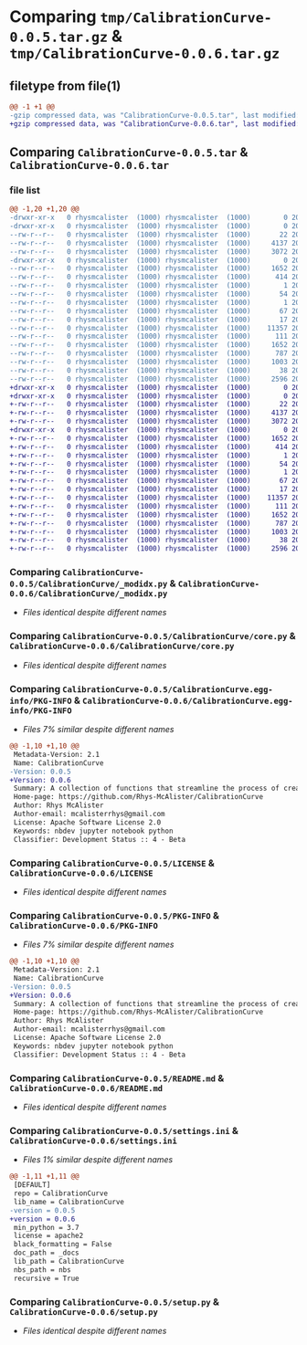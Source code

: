 # Comparing `tmp/CalibrationCurve-0.0.5.tar.gz` & `tmp/CalibrationCurve-0.0.6.tar.gz`

## filetype from file(1)

```diff
@@ -1 +1 @@
-gzip compressed data, was "CalibrationCurve-0.0.5.tar", last modified: Tue Jun 13 22:33:41 2023, max compression
+gzip compressed data, was "CalibrationCurve-0.0.6.tar", last modified: Tue Jun 13 22:39:53 2023, max compression
```

## Comparing `CalibrationCurve-0.0.5.tar` & `CalibrationCurve-0.0.6.tar`

### file list

```diff
@@ -1,20 +1,20 @@
-drwxr-xr-x   0 rhysmcalister  (1000) rhysmcalister  (1000)        0 2023-06-13 22:33:41.204588 CalibrationCurve-0.0.5/
-drwxr-xr-x   0 rhysmcalister  (1000) rhysmcalister  (1000)        0 2023-06-13 22:33:41.204588 CalibrationCurve-0.0.5/CalibrationCurve/
--rw-r--r--   0 rhysmcalister  (1000) rhysmcalister  (1000)       22 2023-06-13 22:33:35.000000 CalibrationCurve-0.0.5/CalibrationCurve/__init__.py
--rw-r--r--   0 rhysmcalister  (1000) rhysmcalister  (1000)     4137 2023-06-13 22:33:35.000000 CalibrationCurve-0.0.5/CalibrationCurve/_modidx.py
--rw-r--r--   0 rhysmcalister  (1000) rhysmcalister  (1000)     3072 2023-06-13 22:33:35.000000 CalibrationCurve-0.0.5/CalibrationCurve/core.py
-drwxr-xr-x   0 rhysmcalister  (1000) rhysmcalister  (1000)        0 2023-06-13 22:33:41.204588 CalibrationCurve-0.0.5/CalibrationCurve.egg-info/
--rw-r--r--   0 rhysmcalister  (1000) rhysmcalister  (1000)     1652 2023-06-13 22:33:41.000000 CalibrationCurve-0.0.5/CalibrationCurve.egg-info/PKG-INFO
--rw-r--r--   0 rhysmcalister  (1000) rhysmcalister  (1000)      414 2023-06-13 22:33:41.000000 CalibrationCurve-0.0.5/CalibrationCurve.egg-info/SOURCES.txt
--rw-r--r--   0 rhysmcalister  (1000) rhysmcalister  (1000)        1 2023-06-13 22:33:41.000000 CalibrationCurve-0.0.5/CalibrationCurve.egg-info/dependency_links.txt
--rw-r--r--   0 rhysmcalister  (1000) rhysmcalister  (1000)       54 2023-06-13 22:33:41.000000 CalibrationCurve-0.0.5/CalibrationCurve.egg-info/entry_points.txt
--rw-r--r--   0 rhysmcalister  (1000) rhysmcalister  (1000)        1 2023-06-13 00:26:53.000000 CalibrationCurve-0.0.5/CalibrationCurve.egg-info/not-zip-safe
--rw-r--r--   0 rhysmcalister  (1000) rhysmcalister  (1000)       67 2023-06-13 22:33:41.000000 CalibrationCurve-0.0.5/CalibrationCurve.egg-info/requires.txt
--rw-r--r--   0 rhysmcalister  (1000) rhysmcalister  (1000)       17 2023-06-13 22:33:41.000000 CalibrationCurve-0.0.5/CalibrationCurve.egg-info/top_level.txt
--rw-r--r--   0 rhysmcalister  (1000) rhysmcalister  (1000)    11357 2023-06-12 21:17:06.000000 CalibrationCurve-0.0.5/LICENSE
--rw-r--r--   0 rhysmcalister  (1000) rhysmcalister  (1000)      111 2023-06-12 21:17:06.000000 CalibrationCurve-0.0.5/MANIFEST.in
--rw-r--r--   0 rhysmcalister  (1000) rhysmcalister  (1000)     1652 2023-06-13 22:33:41.204588 CalibrationCurve-0.0.5/PKG-INFO
--rw-r--r--   0 rhysmcalister  (1000) rhysmcalister  (1000)      787 2023-06-13 01:59:09.000000 CalibrationCurve-0.0.5/README.md
--rw-r--r--   0 rhysmcalister  (1000) rhysmcalister  (1000)     1003 2023-06-13 22:33:35.000000 CalibrationCurve-0.0.5/settings.ini
--rw-r--r--   0 rhysmcalister  (1000) rhysmcalister  (1000)       38 2023-06-13 22:33:41.204588 CalibrationCurve-0.0.5/setup.cfg
--rw-r--r--   0 rhysmcalister  (1000) rhysmcalister  (1000)     2596 2023-06-12 21:17:06.000000 CalibrationCurve-0.0.5/setup.py
+drwxr-xr-x   0 rhysmcalister  (1000) rhysmcalister  (1000)        0 2023-06-13 22:39:53.014593 CalibrationCurve-0.0.6/
+drwxr-xr-x   0 rhysmcalister  (1000) rhysmcalister  (1000)        0 2023-06-13 22:39:53.014593 CalibrationCurve-0.0.6/CalibrationCurve/
+-rw-r--r--   0 rhysmcalister  (1000) rhysmcalister  (1000)       22 2023-06-13 22:39:48.000000 CalibrationCurve-0.0.6/CalibrationCurve/__init__.py
+-rw-r--r--   0 rhysmcalister  (1000) rhysmcalister  (1000)     4137 2023-06-13 22:39:48.000000 CalibrationCurve-0.0.6/CalibrationCurve/_modidx.py
+-rw-r--r--   0 rhysmcalister  (1000) rhysmcalister  (1000)     3072 2023-06-13 22:39:48.000000 CalibrationCurve-0.0.6/CalibrationCurve/core.py
+drwxr-xr-x   0 rhysmcalister  (1000) rhysmcalister  (1000)        0 2023-06-13 22:39:53.014593 CalibrationCurve-0.0.6/CalibrationCurve.egg-info/
+-rw-r--r--   0 rhysmcalister  (1000) rhysmcalister  (1000)     1652 2023-06-13 22:39:52.000000 CalibrationCurve-0.0.6/CalibrationCurve.egg-info/PKG-INFO
+-rw-r--r--   0 rhysmcalister  (1000) rhysmcalister  (1000)      414 2023-06-13 22:39:52.000000 CalibrationCurve-0.0.6/CalibrationCurve.egg-info/SOURCES.txt
+-rw-r--r--   0 rhysmcalister  (1000) rhysmcalister  (1000)        1 2023-06-13 22:39:52.000000 CalibrationCurve-0.0.6/CalibrationCurve.egg-info/dependency_links.txt
+-rw-r--r--   0 rhysmcalister  (1000) rhysmcalister  (1000)       54 2023-06-13 22:39:52.000000 CalibrationCurve-0.0.6/CalibrationCurve.egg-info/entry_points.txt
+-rw-r--r--   0 rhysmcalister  (1000) rhysmcalister  (1000)        1 2023-06-13 00:26:53.000000 CalibrationCurve-0.0.6/CalibrationCurve.egg-info/not-zip-safe
+-rw-r--r--   0 rhysmcalister  (1000) rhysmcalister  (1000)       67 2023-06-13 22:39:52.000000 CalibrationCurve-0.0.6/CalibrationCurve.egg-info/requires.txt
+-rw-r--r--   0 rhysmcalister  (1000) rhysmcalister  (1000)       17 2023-06-13 22:39:52.000000 CalibrationCurve-0.0.6/CalibrationCurve.egg-info/top_level.txt
+-rw-r--r--   0 rhysmcalister  (1000) rhysmcalister  (1000)    11357 2023-06-12 21:17:06.000000 CalibrationCurve-0.0.6/LICENSE
+-rw-r--r--   0 rhysmcalister  (1000) rhysmcalister  (1000)      111 2023-06-12 21:17:06.000000 CalibrationCurve-0.0.6/MANIFEST.in
+-rw-r--r--   0 rhysmcalister  (1000) rhysmcalister  (1000)     1652 2023-06-13 22:39:53.014593 CalibrationCurve-0.0.6/PKG-INFO
+-rw-r--r--   0 rhysmcalister  (1000) rhysmcalister  (1000)      787 2023-06-13 01:59:09.000000 CalibrationCurve-0.0.6/README.md
+-rw-r--r--   0 rhysmcalister  (1000) rhysmcalister  (1000)     1003 2023-06-13 22:39:48.000000 CalibrationCurve-0.0.6/settings.ini
+-rw-r--r--   0 rhysmcalister  (1000) rhysmcalister  (1000)       38 2023-06-13 22:39:53.014593 CalibrationCurve-0.0.6/setup.cfg
+-rw-r--r--   0 rhysmcalister  (1000) rhysmcalister  (1000)     2596 2023-06-12 21:17:06.000000 CalibrationCurve-0.0.6/setup.py
```

### Comparing `CalibrationCurve-0.0.5/CalibrationCurve/_modidx.py` & `CalibrationCurve-0.0.6/CalibrationCurve/_modidx.py`

 * *Files identical despite different names*

### Comparing `CalibrationCurve-0.0.5/CalibrationCurve/core.py` & `CalibrationCurve-0.0.6/CalibrationCurve/core.py`

 * *Files identical despite different names*

### Comparing `CalibrationCurve-0.0.5/CalibrationCurve.egg-info/PKG-INFO` & `CalibrationCurve-0.0.6/CalibrationCurve.egg-info/PKG-INFO`

 * *Files 7% similar despite different names*

```diff
@@ -1,10 +1,10 @@
 Metadata-Version: 2.1
 Name: CalibrationCurve
-Version: 0.0.5
+Version: 0.0.6
 Summary: A collection of functions that streamline the process of creating calibration curves using Python.
 Home-page: https://github.com/Rhys-McAlister/CalibrationCurve
 Author: Rhys McAlister
 Author-email: mcalisterrhys@gmail.com
 License: Apache Software License 2.0
 Keywords: nbdev jupyter notebook python
 Classifier: Development Status :: 4 - Beta
```

### Comparing `CalibrationCurve-0.0.5/LICENSE` & `CalibrationCurve-0.0.6/LICENSE`

 * *Files identical despite different names*

### Comparing `CalibrationCurve-0.0.5/PKG-INFO` & `CalibrationCurve-0.0.6/PKG-INFO`

 * *Files 7% similar despite different names*

```diff
@@ -1,10 +1,10 @@
 Metadata-Version: 2.1
 Name: CalibrationCurve
-Version: 0.0.5
+Version: 0.0.6
 Summary: A collection of functions that streamline the process of creating calibration curves using Python.
 Home-page: https://github.com/Rhys-McAlister/CalibrationCurve
 Author: Rhys McAlister
 Author-email: mcalisterrhys@gmail.com
 License: Apache Software License 2.0
 Keywords: nbdev jupyter notebook python
 Classifier: Development Status :: 4 - Beta
```

### Comparing `CalibrationCurve-0.0.5/README.md` & `CalibrationCurve-0.0.6/README.md`

 * *Files identical despite different names*

### Comparing `CalibrationCurve-0.0.5/settings.ini` & `CalibrationCurve-0.0.6/settings.ini`

 * *Files 1% similar despite different names*

```diff
@@ -1,11 +1,11 @@
 [DEFAULT]
 repo = CalibrationCurve
 lib_name = CalibrationCurve
-version = 0.0.5
+version = 0.0.6
 min_python = 3.7
 license = apache2
 black_formatting = False
 doc_path = _docs
 lib_path = CalibrationCurve
 nbs_path = nbs
 recursive = True
```

### Comparing `CalibrationCurve-0.0.5/setup.py` & `CalibrationCurve-0.0.6/setup.py`

 * *Files identical despite different names*

